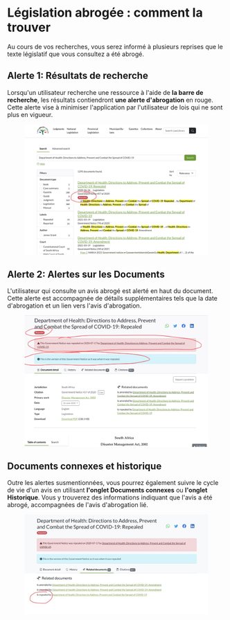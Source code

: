 # Législation abrogée : comment la trouver

Au cours de vos recherches, vous serez informé à plusieurs reprises que le texte législatif que vous consultez a été abrogé.

## Alerte 1: Résultats de recherche&#x20;

Lorsqu'un utilisateur recherche une ressource à l'aide de **la barre de recherche**, les résultats contiendront **une alerte d'abrogation** en rouge. Cette alerte vise à minimiser l'application par l'utilisateur de lois qui ne sont plus en vigueur.

<figure><img src=".gitbook/assets/image (11).png" alt=""><figcaption></figcaption></figure>

## Alerte 2: Alertes sur les Documents&#x20;

L'utilisateur qui consulte un avis abrogé est alerté en haut du document. Cette alerte est accompagnée de détails supplémentaires tels que la date d'abrogation et un lien vers l'avis d'abrogation.

<figure><img src=".gitbook/assets/image (12).png" alt=""><figcaption></figcaption></figure>

## Documents connexes et historique

Outre les alertes susmentionnées, vous pourrez également suivre le cycle de vie d'un avis en utilisant **l'onglet Documents connexes** ou **l'onglet Historique**. Vous y trouverez des informations indiquant que l'avis a été abrogé, accompagnées de l'avis d'abrogation lié.

<figure><img src=".gitbook/assets/image (13).png" alt=""><figcaption></figcaption></figure>
